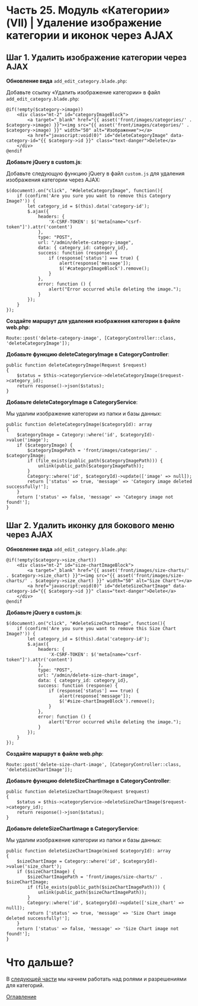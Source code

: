 # Часть 25. Модуль «Категории» (VII) | Удаление изображение категории и иконок через AJAX
## Шаг 1. Удалить изображение категории через AJAX
**Обновление вида** ```add_edit_category.blade.php```:

Добавьте ссылку «Удалить изображение категории» в файл ```add_edit_category.blade.php```:
```
@if(!empty($category->image))
    <div class="mt-2" id="categoryImageBlock">
        <a target="_blank" href="{{ asset('front/images/categories/' . $category->image) }}"><img src="{{ asset('front/images/categories/' . $category->image) }}" width="50" alt="Изображение"></a>
        <a href="javascript:void(0)" id="deleteCategoryImage" data-category-id="{{ $category->id }}" class="text-danger">Delete</a>
    </div>
@endif
```
**Добавьте jQuery в custom.js**:

Добавьте следующую функцию jQuery в файл ```custom.js``` для удаления изображения категории через AJAX:
```
$(document).on("click", "#deleteCategoryImage", function(){
    if (confirm('Are you sure you want to remove this Category Image?')) {
        let category_id = $(this).data('category-id');
        $.ajax({
            headers: {
                'X-CSRF-TOKEN': $('meta[name="csrf-token"]').attr('content')
            },
            type: "POST",
            url: "/admin/delete-category-image",
            data: { category_id: category_id},
            success: function (response) {
                if (response['status'] === true) {
                    alert(response['message']);
                    $('#categoryImageBlock').remove();
                }
            },
            error: function () {
                alert("Error occurred while deleting the image.");
            }
        });
    }
});
```
**Создайте маршрут для удаления изображения категории в файле web.php**:
```
Route::post('delete-category-image', [CategoryController::class, 'deleteCategoryImage']);
```
**Добавьте функцию deleteCategoryImage в CategoryController**:
```
public function deleteCategoryImage(Request $request)
{
    $status = $this->categoryService->deleteCategoryImage($request->category_id);
    return response()->json($status);
}
```
**Добавьте deleteCategoryImage в CategoryService**:

Мы удалим изображение категории из папки и базы данных:
```
public function deleteCategoryImage($categoryId): array
{
    $categoryImage = Category::where('id', $categoryId)->value('image');
    if ($categoryImage) {
        $categoryImagePath = 'front/images/categories/' . $categoryImage;
        if (file_exists(public_path($categoryImagePath))) {
            unlink(public_path($categoryImagePath));
        }
        Category::where('id', $categoryId)->update(['image' => null]);
        return ['status' => true, 'message' => 'Category image deleted successfully!'];
    }
    return ['status' => false, 'message' => 'Category image not found!'];
}
```
## Шаг 2. Удалить иконку для бокового меню через AJAX
**Обновление вида** ```add_edit_category.blade.php```:
```
@if(!empty($category->size_chart))
    <div class="mt-2" id="size-chartImageBlock">
        <a target="_blank" href="{{ asset('front/images/size-charts/' . $category->size_chart) }}"><img src="{{ asset('front/images/size-charts/' . $category->size_chart) }}" width="50" alt="Size Chart"></a>
        <a href="javascript:void(0)" id="deleteSizeChartImage" data-category-id="{{ $category->id }}" class="text-danger">Delete</a>
    </div>
@endif
```
**Добавьте jQuery в custom.js**:
```
$(document).on("click", "#deleteSizeChartImage", function(){
    if (confirm('Are you sure you want to remove this Size Chart Image?')) {
        let category_id = $(this).data('category-id');
        $.ajax({
            headers: {
                'X-CSRF-TOKEN': $('meta[name="csrf-token"]').attr('content')
            },
            type: "POST",
            url: "/admin/delete-size-chart-image",
            data: { category_id: category_id},
            success: function (response) {
                if (response['status'] === true) {
                    alert(response['message']);
                    $('#size-chartImageBlock').remove();
                }
            },
            error: function () {
                alert("Error occurred while deleting the image.");
            }
        });
    }
});
```
**Создайте маршрут в файле web.php**:
```
Route::post('delete-size-chart-image', [CategoryController::class, 'deleteSizeChartImage']);
```
**Добавьте функцию deleteSizeChartImage в CategoryController**:
```
public function deleteSizeChartImage(Request $request)
{
    $status = $this->categoryService->deleteSizeChartImage($request->category_id);
    return response()->json($status);
}
```
**Добавьте deleteSizeChartImage в CategoryService**:

Мы удалим изображение категории из папки и базы данных:
```
public function deleteSizeChartImage(mixed $categoryId): array
{
    $sizeChartImage = Category::where('id', $categoryId)->value('size_chart');
    if ($sizeChartImage) {
        $sizeChartImagePath = 'front/images/size-charts/' . $sizeChartImage;
        if (file_exists(public_path($sizeChartImagePath))) {
            unlink(public_path($sizeChartImagePath));
        }
        Category::where('id', $categoryId)->update(['size_chart' => null]);
        return ['status' => true, 'message' => 'Size Chart image deleted successfully!'];
    }
    return ['status' => false, 'message' => 'Size Chart image not found!'];
}
```
# Что дальше?
В [следующей части](26.md) мы начнем работать над ролями и разрешениями для категорий.

[Оглавление](../README.md)
